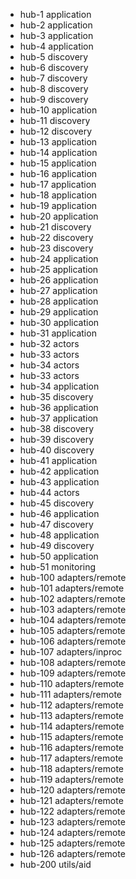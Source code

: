 * hub-1   application
* hub-2   application
* hub-3   application
* hub-4   application
* hub-5   discovery
* hub-6   discovery
* hub-7   discovery
* hub-8   discovery
* hub-9   discovery
* hub-10  application
* hub-11  discovery
* hub-12  discovery
* hub-13  application
* hub-14  application
* hub-15  application
* hub-16  application
* hub-17  application
* hub-18  application
* hub-19  application
* hub-20  application
* hub-21  discovery
* hub-22  discovery
* hub-23  discovery
* hub-24  application
* hub-25  application
* hub-26  application
* hub-27  application
* hub-28  application
* hub-29  application
* hub-30  application
* hub-31  application
* hub-32  actors
* hub-33  actors
* hub-34  actors
* hub-33  actors
* hub-34  application
* hub-35  discovery
* hub-36  application
* hub-37  application
* hub-38  discovery
* hub-39  discovery
* hub-40  discovery
* hub-41  application
* hub-42  application
* hub-43  application
* hub-44  actors
* hub-45  discovery
* hub-46  application
* hub-47  discovery
* hub-48  application
* hub-49  discovery
* hub-50  application
* hub-51  monitoring
* hub-100 adapters/remote
* hub-101 adapters/remote
* hub-102 adapters/remote
* hub-103 adapters/remote
* hub-104 adapters/remote
* hub-105 adapters/remote
* hub-106 adapters/remote
* hub-107 adapters/inproc
* hub-108 adapters/remote
* hub-109 adapters/remote
* hub-110 adapters/remote
* hub-111 adapters/remote
* hub-112 adapters/remote
* hub-113 adapters/remote
* hub-114 adapters/remote
* hub-115 adapters/remote
* hub-116 adapters/remote
* hub-117 adapters/remote
* hub-118 adapters/remote
* hub-119 adapters/remote
* hub-120 adapters/remote
* hub-121 adapters/remote
* hub-122 adapters/remote
* hub-123 adapters/remote
* hub-124 adapters/remote
* hub-125 adapters/remote
* hub-126 adapters/remote
* hub-200 utils/aid
